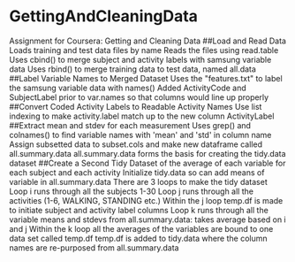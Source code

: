# GettingAndCleaningData
Assignment for Coursera: Getting and Cleaning Data
##Load and Read Data
Loads training and test data files by name
Reads the files using read.table
Uses cbind() to merge subject and activity labels with samsung variable data
Uses rbind() to merge training data to test data, named all.data
##Label Variable Names to Merged Dataset
Uses the "features.txt" to label the samsung variable data with names()
Added ActivityCode and SubjectLabel prior to var.names so that columns would line up properly
##Convert Coded Activity Labels to Readable Activity Names
Use list indexing to make activity.label match up to the new column ActivityLabel
##Extract mean and stdev for each measurement
Uses grep() and colnames() to find variable names with 'mean' and 'std' in column name
Assign subsetted data to subset.cols and make new dataframe called all.summary.data
all.summary.data forms the basis for creating the tidy.data dataset
##Create a Second Tidy Dataset of the average of each variable for each subject and each activity
Initialize tidy.data so can add means of variable in all.summary.data
There are 3 loops to make the tidy dataset
Loop i runs through all the subjects 1-30
Loop j runs through all the activities (1-6, WALKING, STANDING etc.)
Within the j loop temp.df is made to initiate subject and activity label columns 
Loop k runs through all the variable means and stdevs from all.summary.data: takes average based on i and j 
Within the k loop all the averages of the variables are bound to one data set called temp.df
temp.df is added to tidy.data where the column names are re-purposed from all.summary.data



